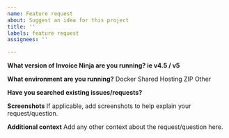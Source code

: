 ```yaml
---
name: Feature request
about: Suggest an idea for this project
title: ''
labels: feature request
assignees: ''

---
```


**What version of Invoice Ninja are you running? ie v4.5 / v5**

**What environment are you running?**
Docker
Shared Hosting
ZIP
Other

**Have you searched existing issues/requests?**

**Screenshots**
If applicable, add screenshots to help explain your request/question.

**Additional context**
Add any other context about the request/question here.
